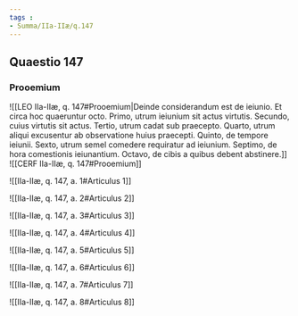 ```yaml
---
tags : 
- Summa/IIa-IIæ/q.147
---
```


## Quaestio 147

### Prooemium

![[LEO IIa-IIæ, q. 147#Prooemium|Deinde considerandum est de ieiunio. Et circa hoc quaeruntur octo. Primo, utrum ieiunium sit actus virtutis. Secundo, cuius virtutis sit actus. Tertio, utrum cadat sub praecepto. Quarto, utrum aliqui excusentur ab observatione huius praecepti. Quinto, de tempore ieiunii. Sexto, utrum semel comedere requiratur ad ieiunium. Septimo, de hora comestionis ieiunantium. Octavo, de cibis a quibus debent abstinere.]]
![[CERF IIa-IIæ, q. 147#Prooemium]]

![[IIa-IIæ, q. 147, a. 1#Articulus 1]]

![[IIa-IIæ, q. 147, a. 2#Articulus 2]]

![[IIa-IIæ, q. 147, a. 3#Articulus 3]]

![[IIa-IIæ, q. 147, a. 4#Articulus 4]]

![[IIa-IIæ, q. 147, a. 5#Articulus 5]]

![[IIa-IIæ, q. 147, a. 6#Articulus 6]]

![[IIa-IIæ, q. 147, a. 7#Articulus 7]]

![[IIa-IIæ, q. 147, a. 8#Articulus 8]]

